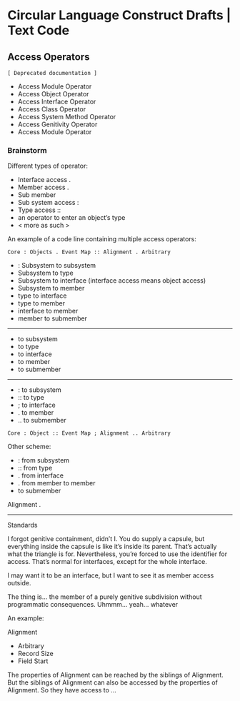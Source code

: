 ﻿Circular Language Construct Drafts | Text Code
==============================================

Access Operators
----------------

`[ Deprecated documentation ]`

- Access Module Operator
- Access Object Operator
- Access Interface Operator
- Access Class Operator
- Access System Method Operator
- Access Genitivity Operator
- Access Module Operator

### Brainstorm

Different types of operator:

- Interface access .
- Member access .
- Sub member
- Sub system access :
- Type access ::
- an operator to enter an object’s type
- < more as such >

An example of a code line containing multiple access operators:

```
Core : Objects . Event Map :: Alignment . Arbitrary
```

- : Subsystem to subsystem
- Subsystem to type
- Subsystem to interface (interface access means object access)
- Subsystem to member
- type to interface
- type to member
- interface to member
- member to submember
-----
- to subsystem
- to type
- to interface
- to member
- to submember
-----
- : to subsystem
- :: to type
- ; to interface
- . to member
- .. to submember

```
Core : Object :: Event Map ; Alignment .. Arbitrary
```

Other scheme:

- : from subsystem
- :: from type
- . from interface
- . from member to member
- to submember

Alignment . 

-----

Standards

I forgot genitive containment, didn’t I. You do supply a capsule, but everything inside the capsule is like it’s inside its parent. That’s actually what the triangle is for. Nevertheless, you’re forced to use the identifier for access. That’s normal for interfaces, except for the whole interface.

I may want it to be an interface, but I want to see it as member access outside.

The thing is… the member of a purely genitive subdivision without programmatic consequences. Uhmmm… yeah… whatever

An example:

Alignment
- Arbitrary
- Record Size
- Field Start

The properties of Alignment can be reached by the siblings of Alignment. But the siblings of Alignment can also be accessed by the properties of Alignment. So they have access to ...